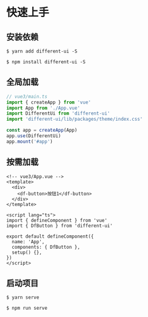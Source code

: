 # 快速上手

## 安装依赖

<CodeGroup>

  <CodeGroupItem title="YARN">

```bash:no-line-numbers
$ yarn add different-ui -S
```

  </CodeGroupItem>

  <CodeGroupItem title="NPM" active>

```bash:no-line-numbers
$ npm install different-ui -S
```

  </CodeGroupItem>
</CodeGroup>

## 全局加载

```ts
// vue3/main.ts
import { createApp } from 'vue'
import App from './App.vue'
import DifferentUi from 'different-ui'
import 'different-ui/lib/packages/theme/index.css'

const app = createApp(App)
app.use(DifferentUi)
app.mount('#app')
```

## 按需加载

```vue
<!-- vue3/App.vue -->
<template>
  <div>
    <df-button>按钮1</df-button>
  </div>
</template>

<script lang="ts">
import { defineComponent } from 'vue'
import { DfButton } from 'different-ui'

export default defineComponent({
  name: 'App',
  components: { DfButton },
  setup() {},
})
</script>
```

## 启动项目

<CodeGroup>

  <CodeGroupItem title="YARN">

```bash:no-line-numbers
$ yarn serve
```

  </CodeGroupItem>

  <CodeGroupItem title="NPM" active>

```bash:no-line-numbers
$ npm run serve
```

  </CodeGroupItem>
</CodeGroup>
